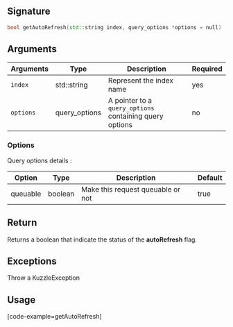 ## Signature

``` cpp
bool getAutoRefresh(std::string index, query_options *options = null)
```

## Arguments

| Arguments     | Type        | Description               | Required
|---------------|-------------|---------------------------|----------
| ``index``     | std::string  | Represent the index name | yes
| ``options``   | query_options | A pointer to a `query_options` containing query options| no

### __Options__

Query options details :

| Option   | Type    | Description                       | Default |
| -------- | ------- | --------------------------------- | ------- |
| queuable | boolean | Make this request queuable or not | true    |


## Return

Returns a boolean that indicate the status of the **autoRefresh** flag.

## Exceptions

Throw a KuzzleException

## Usage

[code-example=getAutoRefresh]
